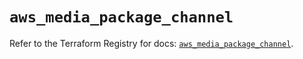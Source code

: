 # `aws_media_package_channel`

Refer to the Terraform Registry for docs: [`aws_media_package_channel`](https://registry.terraform.io/providers/hashicorp/aws/4.67.0/docs/resources/media_package_channel).
